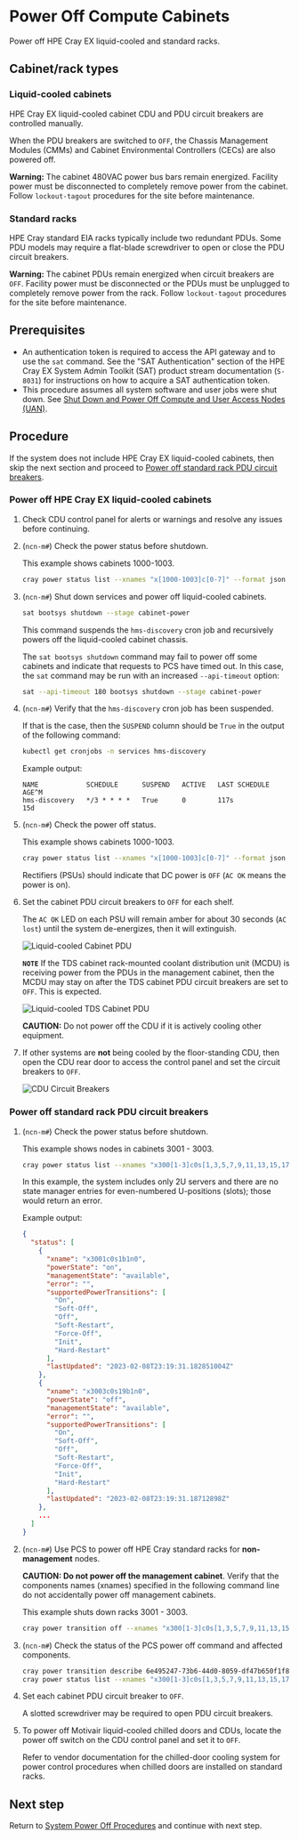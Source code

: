 # Power Off Compute Cabinets

Power off HPE Cray EX liquid-cooled and standard racks.

## Cabinet/rack types

### Liquid-cooled cabinets

HPE Cray EX liquid-cooled cabinet CDU and PDU circuit breakers are controlled manually.

When the PDU breakers are switched to `OFF`, the Chassis Management Modules \(CMMs\) and Cabinet Environmental Controllers \(CECs\) are also powered off.

**Warning:** The cabinet 480VAC power bus bars remain energized. Facility power must be disconnected to completely remove power from the cabinet. Follow `lockout-tagout` procedures for the site before maintenance.

### Standard racks

HPE Cray standard EIA racks typically include two redundant PDUs. Some PDU models may require a flat-blade screwdriver to open or close the PDU circuit breakers.

**Warning:** The cabinet PDUs remain energized when circuit breakers are `OFF`. Facility power must be disconnected or the PDUs must be unplugged to completely remove power from the rack. Follow
`lockout-tagout` procedures for the site before maintenance.

## Prerequisites

* An authentication token is required to access the API gateway and to use the `sat` command. See the "SAT Authentication" section of the HPE Cray EX System Admin Toolkit (SAT) product stream
  documentation (`S-8031`) for instructions on how to acquire a SAT authentication token.
* This procedure assumes all system software and user jobs were shut down. See
  [Shut Down and Power Off Compute and User Access Nodes (UAN)](Shut_Down_and_Power_Off_Compute_and_User_Access_Nodes.md).

## Procedure

If the system does not include HPE Cray EX liquid-cooled cabinets, then skip the next section and proceed to
[Power off standard rack PDU circuit breakers](#power-off-standard-rack-pdu-circuit-breakers).

### Power off HPE Cray EX liquid-cooled cabinets

1. Check CDU control panel for alerts or warnings and resolve any issues before continuing.

1. (`ncn-m#`) Check the power status before shutdown.

    This example shows cabinets 1000-1003.

    ```bash
    cray power status list --xnames "x[1000-1003]c[0-7]" --format json
    ```

1. (`ncn-m#`) Shut down services and power off liquid-cooled cabinets.

    ```bash
    sat bootsys shutdown --stage cabinet-power
    ```

    This command suspends the `hms-discovery` cron job and recursively powers off the liquid-cooled cabinet chassis.

    The `sat bootsys shutdown` command may fail to power off some cabinets and indicate that requests to PCS have timed out. In this case, the `sat` command may be run with an increased `--api-timeout` option:

    ```bash
    sat --api-timeout 180 bootsys shutdown --stage cabinet-power
    ```

1. (`ncn-m#`) Verify that the `hms-discovery` cron job has been suspended.

    If that is the case, then the `SUSPEND` column should be `True` in the output of the following command:

    ```bash
    kubectl get cronjobs -n services hms-discovery
    ```

    Example output:

    ```text
    NAME            SCHEDULE      SUSPEND   ACTIVE   LAST SCHEDULE   AGE^M
    hms-discovery   */3 * * * *   True      0        117s            15d
    ```

1. (`ncn-m#`) Check the power off status.

    This example shows cabinets 1000-1003.

    ```bash
    cray power status list --xnames "x[1000-1003]c[0-7]" --format json
    ```

    Rectifiers \(PSUs\) should indicate that DC power is `OFF` \(`AC OK` means the power is on\).

1. Set the cabinet PDU circuit breakers to `OFF` for each shelf.

    The `AC OK` LED on each PSU will remain amber for about 30 seconds \(`AC lost`\) until the system de-energizes, then it will extinguish.

    ![Liquid-cooled Cabinet PDU](../../img/operations/Liquid_Cooled_Cabinet_PDU.svg)

    **`NOTE`** If the TDS cabinet rack-mounted coolant distribution unit \(MCDU\) is receiving power from the PDUs in the management cabinet, then the MCDU may stay on after the TDS cabinet PDU
    circuit breakers are set to `OFF`. This is expected.

    ![Liquid-cooled TDS Cabinet PDU](../../img/operations/Liquid_Cooled_TDS_Cabinet_PDU.svg)

    **CAUTION:** Do not power off the CDU if it is actively cooling other equipment.

1. If other systems are **not** being cooled by the floor-standing CDU, then open the CDU rear door to access the control panel and set the circuit breakers to `OFF`.

    ![CDU Circuit Breakers](../../img/operations/CDU_Circuit_Breakers.png)

### Power off standard rack PDU circuit breakers

1. (`ncn-m#`) Check the power status before shutdown.

    This example shows nodes in cabinets 3001 - 3003.

    ```bash
    cray power status list --xnames "x300[1-3]c0s[1,3,5,7,9,11,13,15,17,19,21,23,25,27,29,31,33,35]b[1-4]n0" --format json
    ```

    In this example, the system includes only 2U servers and there are no state manager entries for even-numbered U-positions \(slots\); those would return an error.

    Example output:

    ```json
    {
      "status": [
        {
          "xname": "x3001c0s1b1n0",
          "powerState": "on",
          "managementState": "available",
          "error": "",
          "supportedPowerTransitions": [
            "On",
            "Soft-Off",
            "Off",
            "Soft-Restart",
            "Force-Off",
            "Init",
            "Hard-Restart"
          ],
          "lastUpdated": "2023-02-08T23:19:31.182851004Z"
        },
        {
          "xname": "x3003c0s19b1n0",
          "powerState": "off",
          "managementState": "available",
          "error": "",
          "supportedPowerTransitions": [
            "On",
            "Soft-Off",
            "Off",
            "Soft-Restart",
            "Force-Off",
            "Init",
            "Hard-Restart"
          ],
          "lastUpdated": "2023-02-08T23:19:31.18712898Z"
        },
        ...
      ]
    }
    ```

1. (`ncn-m#`) Use PCS to power off HPE Cray standard racks for **non-management** nodes.

    **CAUTION: Do not power off the management cabinet**. Verify that the components names \(xnames\) specified in the following command line do not accidentally power off management cabinets.

    This example shuts down racks 3001 - 3003.

    ```bash
    cray power transition off --xnames "x300[1-3]c0s[1,3,5,7,9,11,13,15,17,19,21,23,25,27,29,31,33,35]b[1-4]n0" --format json
    ```

1. (`ncn-m#`) Check the status of the PCS power off command and affected components.

    ```bash
    cray power transition describe 6e495247-73b6-44d0-8059-df47b650f1f8 --format json
    cray power status list --xnames "x300[1-3]c0s[1,3,5,7,9,11,13,15,17,19,21,23,25,27,29,31,33,35]b[1-4]n0" --format json
    ```

1. Set each cabinet PDU circuit breaker to `OFF`.

    A slotted screwdriver may be required to open PDU circuit breakers.

1. To power off Motivair liquid-cooled chilled doors and CDUs, locate the power off switch on the CDU control panel and set it to `OFF`.

    Refer to vendor documentation for the chilled-door cooling system for power control procedures when chilled doors are installed on standard racks.

## Next step

Return to [System Power Off Procedures](System_Power_Off_Procedures.md) and continue with next step.
